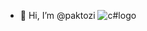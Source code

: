- 👋 Hi, I’m @paktozi
![c#logo](https://github.com/paktozi/paktozi/assets/130216112/debd5d91-4614-45f6-b319-67736a617984)

<!---
paktozi/paktozi is a ✨ special ✨ repository because its `README.md` (this file) appears on your GitHub profile.
You can click the Preview link to take a look at your changes.
--->
